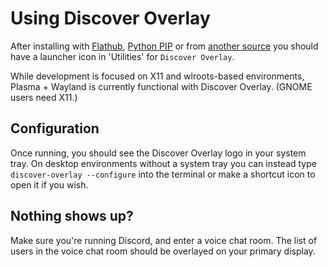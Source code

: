 # Using Discover Overlay

After installing with [Flathub](install_flathub), [Python PIP](install_pip) or from [another source](https://github.com/trigg/Discover) you should have a launcher icon in 'Utilities' for `Discover Overlay`.

While development is focused on X11 and wlroots-based environments, Plasma + Wayland is currently functional with Discover Overlay. (GNOME users need X11.)

## Configuration

Once running, you should see the Discover Overlay logo in your system tray. On desktop environments without a system tray you can instead type `discover-overlay --configure` into the terminal or make a shortcut icon to open it if you wish.

## Nothing shows up?

Make sure you're running Discord, and enter a voice chat room. The list of users in the voice chat room should be overlayed on your primary display.
